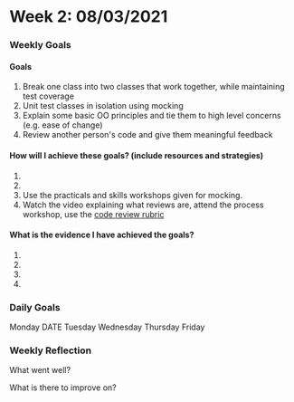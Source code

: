 # Week 2: 08/03/2021

### Weekly Goals
#### Goals

1. Break one class into two classes that work together, while maintaining test coverage
2. Unit test classes in isolation using mocking
3. Explain some basic OO principles and tie them to high level concerns (e.g. ease of change)
4. Review another person's code and give them meaningful feedback

#### How will I achieve these goals? (include resources and strategies)
1. 
2. 
3. Use the practicals and skills workshops given for mocking.
4. Watch the video explaining what reviews are, attend the process workshop, use the [code review rubric](https://github.com/makersacademy/airport_challenge/blob/master/docs/review.md)

#### What is the evidence I have achieved the goals?
1. 
2. 
3. 
4. 

### Daily Goals

Monday DATE
Tuesday
Wednesday
Thursday
Friday 

### Weekly Reflection

What went well?

What is there to improve on?



